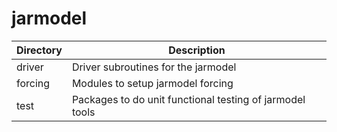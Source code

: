 # jarmodel

|Directory        | Description |
|------|----|
|driver| Driver subroutines for the jarmodel|
|forcing| Modules to setup jarmodel forcing|
|test|Packages to do unit functional testing of jarmodel tools|
